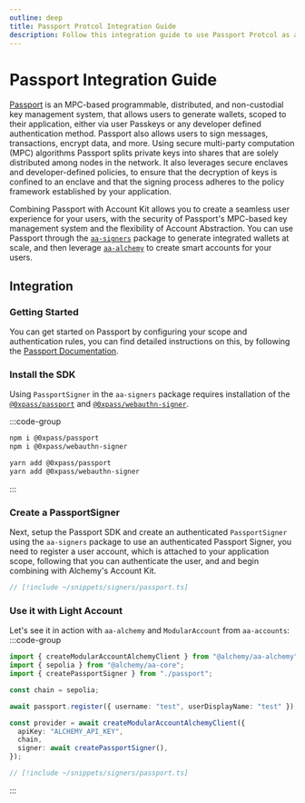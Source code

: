 ```yaml
---
outline: deep
title: Passport Protcol Integration Guide
description: Follow this integration guide to use Passport Protcol as a Signer with Account Kit, a vertically integrated stack for building apps that support ERC-4337 and ERC-6900.
---
```


# Passport Integration Guide

[Passport](https://0xpass.io) is an MPC-based programmable, distributed, and non-custodial key management system, that allows users to generate wallets, scoped to their application, either via user Passkeys or any developer defined authentication method. Passport also allows users to sign messages, transactions, encrypt data, and more. Using secure multi-party computation (MPC) algorithms Passport splits private keys into shares that are solely distributed among nodes in the network. It also leverages secure enclaves and developer-defined policies, to ensure that the decryption of keys is confined to an enclave and that the signing process adheres to the policy framework established by your application.

Combining Passport with Account Kit allows you to create a seamless user experience for your users, with the security of Passport's MPC-based key management system and the flexibility of Account Abstraction. You can use Passport through the [`aa-signers`](/packages/aa-signers/passport/introduction) package to generate integrated wallets at scale, and then leverage [`aa-alchemy`](/packages/aa-alchemy/) to create smart accounts for your users.

## Integration

### Getting Started

You can get started on Passport by configuring your scope and authentication rules, you can find detailed instructions on this, by following the [Passport Documentation](https://docs.0xpass.io/guides-and-examples/getting-started).

### Install the SDK

Using `PassportSigner` in the `aa-signers` package requires installation of the [`@0xpass/passport`](https://github.com/0xpass/passport-sdk/tree/main/packages/passport) and [`@0xpass/webauthn-signer`](https://github.com/0xpass/passport-sdk/tree/main/packages/webauthn-signer).

:::code-group

```bash [npm]
npm i @0xpass/passport
npm i @0xpass/webauthn-signer
```

```bash [yarn]
yarn add @0xpass/passport
yarn add @0xpass/webauthn-signer
```

:::

### Create a PassportSigner

Next, setup the Passport SDK and create an authenticated `PassportSigner` using the `aa-signers` package to use an authenticated Passport Signer, you need to register a user account, which is attached to your application scope, following that you can authenticate the user, and and begin combining with Alchemy's Account Kit.

```ts [passport.ts]
// [!include ~/snippets/signers/passport.ts]
```

### Use it with Light Account

Let's see it in action with `aa-alchemy` and `ModularAccount` from `aa-accounts`:
:::code-group

```ts [example.ts]
import { createModularAccountAlchemyClient } from "@alchemy/aa-alchemy";
import { sepolia } from "@alchemy/aa-core";
import { createPassportSigner } from "./passport";

const chain = sepolia;

await passport.register({ username: "test", userDisplayName: "test" });

const provider = await createModularAccountAlchemyClient({
  apiKey: "ALCHEMY_API_KEY",
  chain,
  signer: await createPassportSigner(),
});
```

```ts [passport.ts]
// [!include ~/snippets/signers/passport.ts]
```

:::
